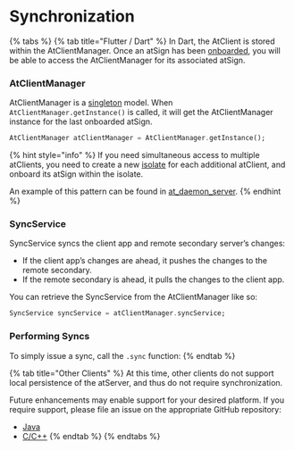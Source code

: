 # Synchronization

{% tabs %}
{% tab title="Flutter / Dart" %}
In Dart, the AtClient is stored within the AtClientManager. Once an atSign has been [onboarded](onboarding.md), you will be able to access the AtClientManager for its associated atSign.

### AtClientManager

AtClientManager is a [singleton](https://en.wikipedia.org/wiki/Singleton\_pattern) model. When `AtClientManager.getInstance()` is called, it will get the AtClientManager instance for the last onboarded atSign.

```dart
AtClientManager atClientManager = AtClientManager.getInstance();
```

{% hint style="info" %}
If you need simultaneous access to multiple atClients, you need to create a new [isolate](https://dart.dev/language/concurrency#how-isolates-work) for each additional atClient, and onboard its atSign within the isolate.

An example of this pattern can be found in [at\_daemon\_server](https://github.com/atsign-foundation/at\_services/tree/trunk/packages/at\_daemon\_server/lib/src/server).
{% endhint %}

### SyncService

SyncService syncs the client app and remote secondary server’s changes:

* If the client app’s changes are ahead, it pushes the changes to the remote secondary.
* If the remote secondary is ahead, it pulls the changes to the client app.

You can retrieve the SyncService from the AtClientManager like so:

```dart
SyncService syncService = atClientManager.syncService;
```

### Performing Syncs

To simply issue a sync, call the `.sync` function:
{% endtab %}

{% tab title="Other Clients" %}
At this time, other clients do not support local persistence of the atServer, and thus do not require synchronization.

Future enhancements may enable support for your desired platform. If you require support, please file an issue on the appropriate GitHub repository:

* [Java](https://github.com/atsign-foundation/at\_java)
* [C/C++](https://github.com/atsign-foundation/at\_c)
{% endtab %}
{% endtabs %}
